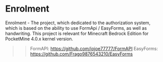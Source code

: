 # Enrolment
Enrolment - The project, which dedicated to the authorization system, which is based on the ability to use FormApi / EasyForms, as well as handwriting. This project is relevant for Minecraft Bedrock Edition for PocketMine 4.0.x kernel version.

>> FormAPI: https://github.com/jojoe77777/FormAPI
>> EasyForms: https://github.com/Frago9876543210/EasyForms
